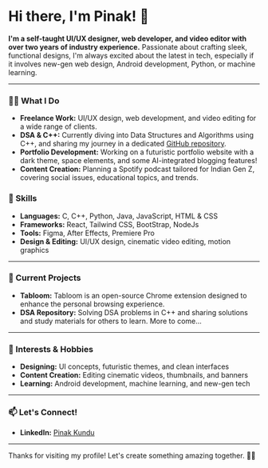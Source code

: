 # Hi there, I'm Pinak! 👋

**I'm a self-taught UI/UX designer, web developer, and video editor with over two years of industry experience.** Passionate about crafting sleek, functional designs, I'm always excited about the latest in tech, especially if it involves new-gen web design, Android development, Python, or machine learning. 

---

### 👨‍💻 What I Do
- **Freelance Work:** UI/UX design, web development, and video editing for a wide range of clients.
- **DSA & C++:** Currently diving into Data Structures and Algorithms using C++, and sharing my journey in a dedicated [GitHub repository](https://github.com/pinakkk/Dsa-Cpp).
- **Portfolio Development:** Working on a futuristic portfolio website with a dark theme, space elements, and some AI-integrated blogging features!
- **Content Creation:** Planning a Spotify podcast tailored for Indian Gen Z, covering social issues, educational topics, and trends.

### 🌟 Skills
- **Languages:** C, C++, Python, Java, JavaScript, HTML & CSS
- **Frameworks:** React, Tailwind CSS, BootStrap, NodeJs
- **Tools:** Figma, After Effects, Premiere Pro
- **Design & Editing:** UI/UX design, cinematic video editing, motion graphics

---

### 🚀 Current Projects
- **Tabloom:** Tabloom is an open-source Chrome extension designed to enhance the personal browsing experience.
- **DSA Repository:** Solving DSA problems in C++ and sharing solutions and study materials for others to learn. 
More to come...
---

### 🎨 Interests & Hobbies
- **Designing:** UI concepts, futuristic themes, and clean interfaces
- **Content Creation:** Editing cinematic videos, thumbnails, and banners
- **Learning:** Android development, machine learning, and new-gen tech

---

### 📫 Let's Connect!
- **LinkedIn:** [Pinak Kundu](https://linkedin.com/in/pinakkk)

---

Thanks for visiting my profile! Let's create something amazing together. 🌌✨
